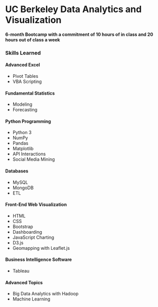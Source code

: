 # UC Berkeley Data Analytics and Visualization 
#### 6-month Bootcamp with a commitment of 10 hours of in class and 20 hours out of class a week
### Skills Learned
#### Advanced Excel
* Pivot Tables
* VBA Scripting
#### Fundamental Statistics
* Modeling
* Forecasting
#### Python Programming
* Python 3
* NumPy
* Pandas
* Matplotlib
* API Interactions
* Social Media Mining
#### Databases
* MySQL
* MongoDB
* ETL
#### Front-End Web Visualization
* HTML
* CSS
* Bootstrap
* Dashboarding
* JavaScript Charting
* D3.js
* Geomapping with Leaflet.js
#### Business Intelligence Software
* Tableau
#### Advanced Topics
* Big Data Analytics with Hadoop
* Machine Learning
